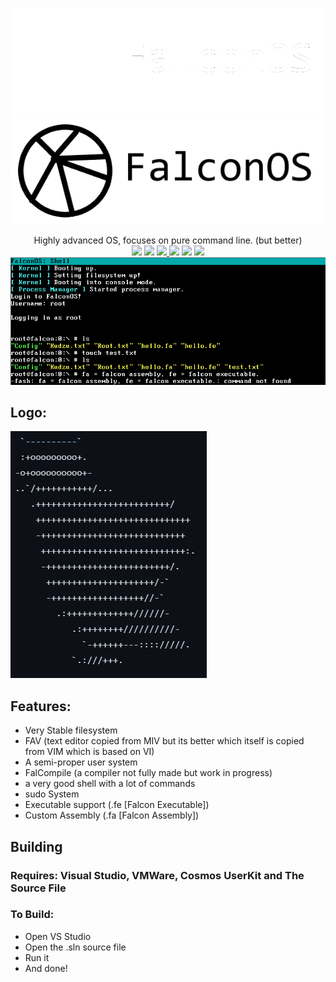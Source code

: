 ![FalconOS](/FalconOS/gitstuff/falcon_dark.png#gh-dark-mode-only)
![FalconOS](/FalconOS/gitstuff/falcon_light.png#gh-light-mode-only)
<div align="center">
Highly advanced OS, focuses on pure command line. (but better)
<br>
  <img src="https://img.shields.io/github/languages/code-size/CodeDevel0per/FalconOS" />
  <img src="https://img.shields.io/github/downloads/CodeDevel0per/FalconOS/total" />
  <a href="https://github.com/CodeDevel0per/FalconOS/blob/main/LICENSE">
    <img src="https://img.shields.io/github/license/CodeDevel0per/FalconOS" />
  </a>
  <img src="https://img.shields.io/badge/people bothering on this project-1 (my dumbass)-magenta">
  <img src="https://img.shields.io/badge/current stable-Stick 1.0-cyan">
  <img src="https://www.aschey.tech/tokei/github/CodeDevel0per/FalconOS">

<img src="FalconOS/gitstuff/DemoImage.png" />
</div>

## Logo:
![ASCII_LOGO](FalconOS/gitstuff/Logo.png)

## Features:
- Very Stable filesystem
- FAV (text editor copied from MIV but its better which itself is copied from VIM which is based on VI)
- A semi-proper user system
- FalCompile (a compiler not fully made but work in progress)
- a very good shell with a lot of commands
- sudo System
- Executable support (.fe [Falcon Executable])
- Custom Assembly (.fa [Falcon Assembly])

## Building
### Requires: Visual Studio, VMWare, Cosmos UserKit and The Source File
### To Build:
- Open VS Studio
- Open the .sln source file
- Run it
- And done!
